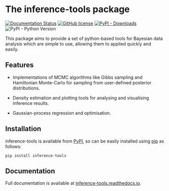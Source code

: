 # The inference-tools package 

[![Documentation Status](https://readthedocs.org/projects/inference-tools/badge/?version=stable)](https://inference-tools.readthedocs.io/en/stable/?badge=stable)
[![GitHub license](https://img.shields.io/github/license/C-bowman/inference-tools?color=blue)](https://github.com/C-bowman/inference-tools/blob/master/LICENSE)
[![PyPI - Downloads](https://img.shields.io/pypi/dm/inference-tools?color=purple)](https://pypi.org/project/inference-tools/)
![PyPI - Python Version](https://img.shields.io/pypi/pyversions/inference-tools)

This package aims to provide a set of python-based tools for Bayesian data analysis
which are simple to use, allowing them to applied quickly and easily.

## Features

 - Implementations of MCMC algorithms like Gibbs sampling and Hamiltonian Monte-Carlo for 
 sampling from user-defined posterior distributions.
 
 - Density estimation and plotting tools for analysing and visualising inference results.
 
 - Gaussian-process regression and optimisation.

## Installation

inference-tools is available from [PyPI](https://pypi.org/project/inference-tools/), 
so can be easily installed using [pip](https://pip.pypa.io/en/stable/) as follows:
```
pip install inference-tools
```

## Documentation

Full documentation is available at [inference-tools.readthedocs.io](https://inference-tools.readthedocs.io/en/stable/).